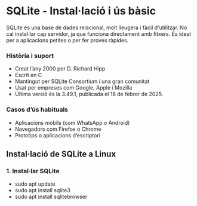 # SQLite - Instal·lació i ús bàsic

SQLite és una base de dades relacional, molt lleugera i fàcil d'utilitzar. No cal instal·lar cap servidor, ja que funciona directament amb fitxers. És ideal per a aplicacions petites o per fer proves ràpides.

### Història i suport

- Creat l’any 2000 per D. Richard Hipp
- Escrit en C
- Mantingut per SQLite Consortium i una gran comunitat
- Usat per empreses com Google, Apple i Mozilla
- Última versió és la 3.49.1, publicada el 18 de febrer de 2025.

### Casos d’ús habituals

- Aplicacions mòbils (com WhatsApp o Android)
- Navegadors com Firefox o Chrome
- Prototips o aplicacions d’escriptori


## Instal·lació de SQLite a Linux

### 1. Instal·lar SQLite

- sudo apt update
- sudo apt install sqlite3
- sudo apt install sqlitebrowser
